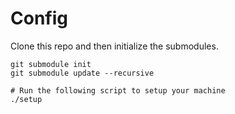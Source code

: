 # Config

Clone this repo and then initialize the submodules.

```
git submodule init
git submodule update --recursive

# Run the following script to setup your machine
./setup
```
